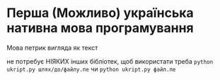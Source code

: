 
# Перша (Можливо) українська нативна мова програмування
Мова петрик вигляда як текст


не потребує НІЯКИХ інших бібліотек,
щоб використати треба `python ukript.py шлях/до/файлу.пе` чи `python ukript.py файл.пе`
